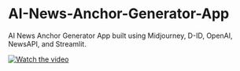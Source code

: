 # AI-News-Anchor-Generator-App
AI News Anchor Generator App built using Midjourney, D-ID, OpenAI, NewsAPI, and Streamlit.

[![Watch the video](https://raw.githubusercontent.com/username/repository/branch/path/to/thumbnail.jpg)](https://github.com/shailsharma2001/VideoAvtarGenerator/blob/main/20240104_184757.mp4)
